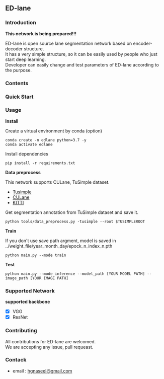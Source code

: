 ## ED-lane

### Introduction

**This network is being prepared!!!**  
  
ED-lane is open source lane segmentation network based on encoder-decoder structure.  
It has a very simple structure, so it can be easily used by people who just start deep learning.  
Developer can easily change and test parameters of ED-lane according to the purpose.  


### Contents


### Quick Start

### Usage

**Install**  

Create a virtual environment by conda (option)

```
conda create -n edlane python=3.7 -y
conda activate edlane
```

Install dependencies
```
pip install -r requirements.txt
```


**Data preprocess**  

This network supports CULane, TuSimple dataset.  
* [Tusimple](https://github.com/TuSimple/tusimple-benchmark/issues/3)  
* [CULane](https://xingangpan.github.io/projects/CULane.html)  
* [KITTI](http://www.cvlibs.net/datasets/kitti/eval_road.php)  

Get segmentation annotation from TuSimple dataset and save it.
```
python tools/data_preprocess.py -tusimple --root $TUSIMPLEROOT
```

**Train**  

If you don't use save path argment, model is saved in ../weight_file/year_month_day/epock_n_index_n.pth
```
python main.py --mode train

```

**Test**  

```
python main.py --mode inference --model_path [YOUR MODEL PATH] --image_path [YOUR IMAGE PATH]

```

### Supported Network

**supported backbone**

 - [x] VGG  
 - [x] ResNet  

### Contributing

All contributions for ED-lane are welcomed.  
We are accepting any issue, pull requeast.  

### Contack

* email : hgnaseel@gmail.com

<!-- ### Licenses
### Reference -->